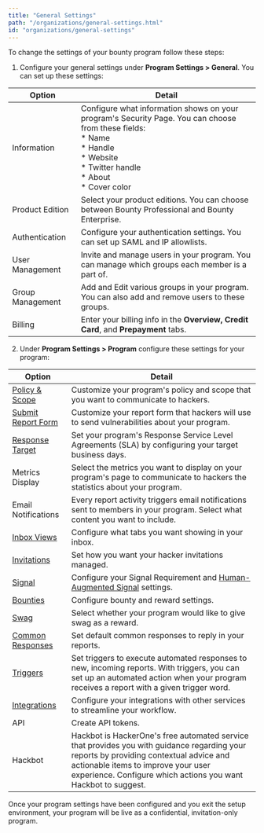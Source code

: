 ```yaml
---
title: "General Settings"
path: "/organizations/general-settings.html"
id: "organizations/general-settings"
---
```


To change the settings of your bounty program follow these steps:

1. Configure your general settings under **Program Settings > General**. You can set up these settings:

 Option | Detail
 ------ | ------
 Information | Configure what information shows on your program's Security Page. You can choose from these fields: <br> * Name <br> * Handle <br> * Website <br> * Twitter handle <br> * About <br> * Cover color
 Product Edition | Select your product editions. You can choose between Bounty Professional and Bounty Enterprise.
 Authentication | Configure your authentication settings. You can set up SAML and IP allowlists.
 User Management | Invite and manage users in your program. You can manage which groups each member is a part of.
 Group Management | Add and Edit various groups in your program. You can also add and remove users to these groups.
 Billing | Enter your billing info in the **Overview, Credit Card**, and **Prepayment** tabs.

2. Under **Program Settings > Program** configure these settings for your program:

 Option | Detail
 ------ | -------
 [Policy & Scope](policy-and-scope.html) | Customize your program's policy and scope that you want to communicate to hackers.
 [Submit Report Form](submit-report-form.html) | Customize your report form that hackers will use to send vulnerabilities about your program.
 [Response Target](response-targets.html) | Set your program's Response Service Level Agreements (SLA) by configuring your target business days.
 Metrics Display | Select the metrics you want to display on your program's page to communicate to hackers the statistics about your program.
 Email Notifications | Every report activity triggers email notifications sent to members in your program. Select what content you want to include.
 [Inbox Views](inbox-views.html) | Configure what tabs you want showing in your inbox.
 [Invitations](invitations.html) | Set how you want your hacker invitations managed.
 [Signal](signal-requirements.html) | Configure your Signal Requirement and [Human-Augmented Signal](human-augmented-signal.html) settings.
 [Bounties](bounties.html) | Configure bounty and reward settings.
 [Swag](swag.html) | Select whether your program would like to give swag as a reward.
 [Common Responses](common-responses.html#___gatsby) | Set default common responses to reply in your reports.
 [Triggers](triggers.html) | Set triggers to execute automated responses to new, incoming reports. With triggers, you can set up an automated action when your program receives a report with a given trigger word.
 [Integrations](supported-integrations.html) | Configure your integrations with other services to streamline your workflow.
 API | Create API tokens.
 Hackbot | Hackbot is HackerOne's free automated service that provides you with guidance regarding your reports by providing contextual advice and actionable items to improve your user experience. Configure which actions you want Hackbot to suggest.

Once your program settings have been configured and you exit the setup environment, your program will be live as a confidential, invitation-only program.
